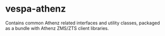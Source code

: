 <!-- Copyright Yahoo. Licensed under the terms of the Apache 2.0 license. See LICENSE in the project root. -->
# vespa-athenz

Contains common Athenz related interfaces and utility classes, packaged as a bundle with Athenz ZMS/ZTS client libraries.
